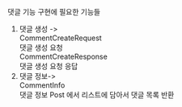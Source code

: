 댓글 기능 구현에 필요한 기능들


1. 댓글 생성 -><br> CommentCreateRequest <br> 댓글 생성 요청
<br> CommentCreateResponse <br> 댓글 생성 요청 응답
2. 댓글 정보-><br> CommentInfo<br> 댓글 정보 Post 에서 리스트에 담아서 댓글 목록 반환
